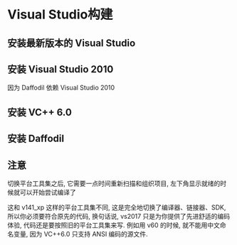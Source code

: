 # Visual Studio构建
## 安装最新版本的 Visual Studio

## 安装 Visual Studio 2010
因为 Daffodil 依赖 Visual Studio 2010

## 安装 VC++ 6.0

## 安装 Daffodil

## 注意
切换平台工具集之后, 它需要一点时间重新扫描和组织项目, 左下角显示就绪的时候就可以开始尝试编译了

这和 v141_xp 这样的平台工具集不同, 这是完全地切换了编译器、链接器、SDK, 所以你必须要符合原先的代码, 换句话说, vs2017 只是为你提供了先进舒适的编码体验, 代码还是要按照旧的平台工具集来写. 例如用 v60 的时候, 就不能用中文命名变量, 因为 VC++6.0 只支持 ANSI 编码的源文件.

